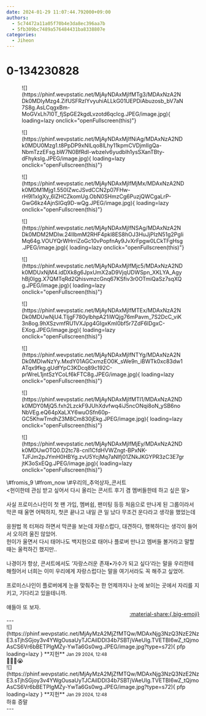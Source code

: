 ```yaml
---
date: 2024-01-29 11:07:44.792000+09:00
authors:
  - 5c74472a11a05f70b4e3da8ec396aa7b
  - 5fb309bc7489a576484431ba8338807e
categories:
  - Jiheon
---
```


# 0-134230828

<div class="post-container" markdown="1">
<div class="content-container md-sidebar__scrollwrap" markdown="1">


<figure markdown="1">
![](https://phinf.wevpstatic.net/MjAyNDAxMjlfMTg3/MDAxNzA2NDk0MDIyMzg4.ZifUSFRzIYvyuhiALLkG01UEPDiAbuzosb_bV7aN7S8g.AsLCqgxBm-MoGVxLh7l0T_fjSpGE2kgdLvzotd6qcIcg.JPEG/image.jpg){ loading=lazy onclick="openFullscreen(this)"}
</figure>

<figure markdown="1">
![](https://phinf.wevpstatic.net/MjAyNDAxMjlfNiAg/MDAxNzA2NDk0MDU0Mzg1.t8PpDP9xNILqo8lLhy11kpmCVDjmIIgQa-NbmTzzEFsg.bW7N0BfRdl-wbzelv6yudbIh1ysSXanTBty-dFhyksIg.JPEG/image.jpg){ loading=lazy onclick="openFullscreen(this)"}
</figure>

<figure markdown="1">
![](https://phinf.wevpstatic.net/MjAyNDAxMjlfMjMx/MDAxNzA2NDk0MDM1Mjg1.550IZwcJSvdCCN2p07FHw-rH9I1xlgXy_6lZHCZkomUg.ObN0SHmzCg6PuzjQWCgaLrP-GwG6kz4AjnSlGq9D-wQg.JPEG/image.jpg){ loading=lazy onclick="openFullscreen(this)"}
</figure>

<figure markdown="1">
![](https://phinf.wevpstatic.net/MjAyNDAxMjlfNSAg/MDAxNzA2NDk0MDM2MDIw.24IIbmM2RHF4pkl8ES8hOJ3HuJjPIzN51g2PgIiMq64g.VOUYQrWHrriZoGc10vPopfnAy9JvXrFpgw0LCkTFgHsg.JPEG/image.jpg){ loading=lazy onclick="openFullscreen(this)"}
</figure>

<figure markdown="1">
![](https://phinf.wevpstatic.net/MjAyNDAxMjlfMjc5/MDAxNzA2NDk0MDUxNjM4.idDXk8g6JpxUmX2aD9VjqUDWSpn_XKLYA_AgyhBj0Igg.X7QMTqRd2QhisvmzcGnq67KSfiv3r0OTmiQaSz7sqXQg.JPEG/image.jpg){ loading=lazy onclick="openFullscreen(this)"}
</figure>

<figure markdown="1">
![](https://phinf.wevpstatic.net/MjAyNDAxMjlfMTEx/MDAxNzA2NDk0MDUwNjU4.TIjgF780ylbhpA21iWQjg76mPavm_7S2DcC_viK3n8og.9hXSzvmfRU1VXJpg4GIgxKml0bf5r7ZdF6lDgxC-EXog.JPEG/image.jpg){ loading=lazy onclick="openFullscreen(this)"}
</figure>

<figure markdown="1">
![](https://phinf.wevpstatic.net/MjAyNDAxMjlfNTYg/MDAxNzA2NDk0MDIwNzYy.MxdY01AGCxmzEO0K_sWe9n_iBWTk0xc83dw1ATqx9fkg.gUdfYpC3KDcq89c192C-prWreL1jntSzYCoLf6kFTC8g.JPEG/image.jpg){ loading=lazy onclick="openFullscreen(this)"}
</figure>

<figure markdown="1">
![](https://phinf.wevpstatic.net/MjAyNDAxMjlfMTI1/MDAxNzA2NDk0MDY0MjQ5.fxh2LzckF9JUhXdvfwq4iJ5ncONqi8oN_ySB6noNbVEg.eQ64pXaLXY6wuOSfn60p-GC5KhwTmdhZ3M8Cm830jEkg.JPEG/image.jpg){ loading=lazy onclick="openFullscreen(this)"}
</figure>

<figure markdown="1">
![](https://phinf.wevpstatic.net/MjAyNDAxMjlfMjEy/MDAxNzA2NDk0MDUwOTQ0.D2tc78-cnl1CfdHVWZngt-BPxNK-TJFJm2pJYmH0HBYg.zvU5YcjMq7aNlfj01ZNkJKGYPR3zC3E7grjtK3oSxEQg.JPEG/image.jpg){ loading=lazy onclick="openFullscreen(this)"}
</figure>
\#fromis_9   \#from_now  \#우리의_추억상자_콘서트  <br>&lt;헌이한테 관심 받고 싶어서 다시 올리는 콘서트 후기 겸 멤버들한테 하고 싶은 말&gt;<br><br>사실 프로미스나인이 첫 팬 가입, 멤버쉽, 팬미팅 등등 처음으로 만나게 된 그룹이라서 막콘 때 울면 어떡하지, 첫콘 끝나고 내일 큰 일 났다 무조건 운다라고 생각을 했었는데<br><br>응원법 목 터져라 하면서 막콘을 보는데 자랑스럽다, 대견하다, 행복하다는 생각이 들어서 오히려 울진 않았어.<br>헌이가 울면서 다시 태어나도 백지헌으로 태어나 플로버 만나고 멤버들 볼거라고 말할 때는 울컥하긴 했지만..<br><br> 나경이가 항상, 콘서트에서도 ’자랑스러운 존재•가수가 되고 싶다‘라는 말을 우리한테 해줬어서 너희는 이미 우리에게 자랑스럽다는 말을 여기서라도 꼭 해주고 싶었어.<br><br>프로미스나인이 플로버에게 눈을 맞춰주는 한 언제까지나 눈에 보이는 곳에서 자리를 지키고, 기다리고 있을테니까.<br><br>얘들아 또 보자.

</div>
</div>

<div style="text-align: right;" markdown="1">
<a href="https://weverse.io/fromis9/fanpost/0-134230828" style="text-align: right;">:material-share:{.big-emoji}</a>
</div>
---

<div class="comments-container md-sidebar__scrollwrap" markdown="1">
<div class="comment" markdown="1">
<div class='id-container' markdown="1">
![](https://phinf.wevpstatic.net/MjAyMzA2MjZfMTQw/MDAxNjg3NzQ3NzE2NzE3.sTjhSGjoy3v4YWgOusaUyTJCAiIDDI34b7SBTjVAeUIg.TVETBI6wZ_tQjmoAsCS6Vr6bBETPlgMZy-YwTa6Gs0wg.JPEG/image.jpg?type=s72){ pfp loading=lazy }
**<span class="artist">지헌</span>** <small>Jan 29 2024, 12:48</small><br>
</div>
<div class='comment-body' markdown="1">
😵‍💫🥹😭
</div>
</div>
<div class="comment" markdown="1">
<div class='id-container' markdown="1">
![](https://phinf.wevpstatic.net/MjAyMzA2MjZfMTQw/MDAxNjg3NzQ3NzE2NzE3.sTjhSGjoy3v4YWgOusaUyTJCAiIDDI34b7SBTjVAeUIg.TVETBI6wZ_tQjmoAsCS6Vr6bBETPlgMZy-YwTa6Gs0wg.JPEG/image.jpg?type=s72){ pfp loading=lazy }
**<span class="artist">지헌</span>** <small>Jan 29 2024, 12:48</small><br>
</div>
<div class='comment-body' markdown="1">
하휴 증말
</div>
</div>
</div>
---
